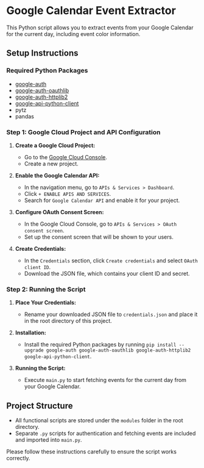 # Google Calendar Event Extractor

This Python script allows you to extract events from your Google Calendar for the current day, including event color information.

## Setup Instructions

### Required Python Packages

- [google-auth](https://pypi.org/project/google-auth/)
- [google-auth-oauthlib](https://pypi.org/project/google-auth-oauthlib/)
- [google-auth-httplib2](https://pypi.org/project/google-auth-httplib2/)
- [google-api-python-client](https://pypi.org/project/google-api-python-client/)
- pytz
- pandas

### Step 1: Google Cloud Project and API Configuration

1. **Create a Google Cloud Project:**
   - Go to the [Google Cloud Console](https://console.cloud.google.com/).
   - Create a new project.

2. **Enable the Google Calendar API:**
   - In the navigation menu, go to `APIs & Services > Dashboard`.
   - Click `+ ENABLE APIS AND SERVICES`.
   - Search for `Google Calendar API` and enable it for your project.

3. **Configure OAuth Consent Screen:**
   - In the Google Cloud Console, go to `APIs & Services > OAuth consent screen`.
   - Set up the consent screen that will be shown to your users.

4. **Create Credentials:**
   - In the `Credentials` section, click `Create credentials` and select `OAuth client ID`.
   - Download the JSON file, which contains your client ID and secret.

### Step 2: Running the Script

1. **Place Your Credentials:**
   - Rename your downloaded JSON file to `credentials.json` and place it in the root directory of this project.

2. **Installation:**
   - Install the required Python packages by running `pip install --upgrade google-auth google-auth-oauthlib google-auth-httplib2 google-api-python-client`.

3. **Running the Script:**
   - Execute `main.py` to start fetching events for the current day from your Google Calendar.

## Project Structure

- All functional scripts are stored under the `modules` folder in the root directory.
- Separate `.py` scripts for authentication and fetching events are included and imported into `main.py`.

Please follow these instructions carefully to ensure the script works correctly.